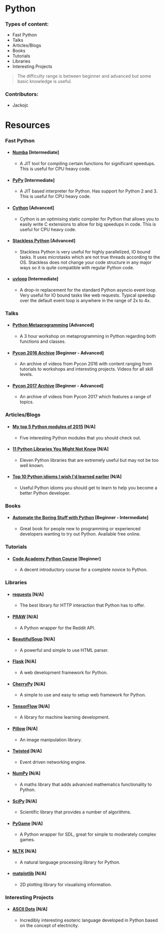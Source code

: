# Python

### Types of content:
- Fast Python
- Talks
- Articles/Blogs
- Books
- Tutorials
- Libraries
- Interesting Projects

> The difficulty range is between beginner and advanced but some basic knowledge is useful.

### Contributors:
- Jackojc






# Resources


### Fast Python

- #### [Numba](https://numba.pydata.org/) [Intermediate]
    - A JIT tool for compiling certain functions for significant speedups. This is useful for CPU heavy code.
    
- #### [PyPy](http://pypy.org/) [Intermediate]
    - A JIT based interpreter for Python. Has support for Python 2 and 3. This is useful for CPU heavy code.
    
- #### [Cython](http://cython.org/) [Advanced]
    - Cython is an optimising static compiler for Python that allows you to easily write C extensions to allow for big speedups in code. This is useful for CPU heavy code.

- #### [Stackless Python](https://bitbucket.org/stackless-dev/stackless/wiki/Home) [Advanced]
    - Stackless Python is very useful for highly parallelized, IO bound tasks. It uses microtasks which are not true threads according to the OS. Stackless does not change your code structure in any major ways so it is quite compatible with regular Python code.
    
- #### [uvloop](https://github.com/MagicStack/uvloop) [Intermediate]
    - A drop-in replacement for the standard Python asyncio event loop. Very useful for IO bound tasks like web requests. Typical speedup over the default event loop is anywhere in the range of 2x to 4x.


### Talks

- #### [Python Metaprogramming](https://www.youtube.com/watch?v=sPiWg5jSoZI) [Advanced]
    - A 3 hour workshop on metaprogramming in Python regarding both functions and classes.


- #### [Pycon 2016 Archive](https://www.youtube.com/channel/UCwTD5zJbsQGJN75MwbykYNw) [Beginner - Advanced]
    - An archive of videos from Pycon 2016 with content ranging from tutorials to workshops and interesting projects. Videos for all skill levels.


- #### [Pycon 2017 Archive](https://www.youtube.com/channel/UCrJhliKNQ8g0qoE_zvL8eVg) [Beginner - Advanced]
    - An archive of videos from Pycon 2017 which features a range of topics.









### Articles/Blogs

- #### [My top 5 Python modules of 2015](http://blog.rtwilson.com/my-top-5-new-python-modules-of-2015/) [N/A]
    - Five interesting Python modules that you should check out.

- #### [11 Python Libraries You Might Not Know](http://blog.yhat.com/posts/11-python-libraries-you-might-not-know.html) [N/A]
    - Eleven Python libraries that are extremely useful but may not be too well known.

- #### [Top 10 Python idioms I wish I'd learned earlier](http://prooffreaderplus.blogspot.ie/2014/11/top-10-python-idioms-i-wished-id.html) [N/A]
    - Useful Python idioms you should get to learn to help you become a better Python developer.


### Books

- #### [Automate the Boring Stuff with Python](https://automatetheboringstuff.com/) [Beginner - Intermediate]
    - Great book for people new to programming or experienced developers wanting to try out Python. Available free online.








### Tutorials

- #### [Code Academy Python Course](https://www.codecademy.com/learn/learn-python) [Beginner]
    - A decent introductory course for a complete novice to Python.








### Libraries

- #### [requests](http://docs.python-requests.org/en/master/) [N/A]
    - The best library for HTTP interaction that Python has to offer.

- #### [PRAW](https://github.com/praw-dev/praw) [N/A]
    - A Python wrapper for the Reddit API.

- #### [BeautifulSoup](https://www.crummy.com/software/BeautifulSoup/) [N/A]
    - A powerful and simple to use HTML parser.

- #### [Flask](http://flask.pocoo.org/) [N/A]
    - A web development framework for Python.

- #### [CherryPy](http://cherrypy.org/) [N/A]
    - A simple to use and easy to setup web framework for Python.

- #### [TensorFlow](https://www.tensorflow.org/) [N/A]
    - A library for machine learning development.

- #### [Pillow](https://python-pillow.org/) [N/A]
    - An image manipulation library.

- #### [Twisted](https://twistedmatrix.com/trac/) [N/A]
    - Event driven networking engine.

- #### [NumPy](http://www.numpy.org/) [N/A]
    - A maths library that adds advanced mathematics functionality to Python.

- #### [SciPy](https://www.scipy.org/scipylib/index.html) [N/A]
    - Scientific library that provides a number of algorithms.

- #### [PyGame](https://www.pygame.org/news) [N/A]
    - A Python wrapper for SDL, great for simple to moderately complex games.

- #### [NLTK](http://www.nltk.org/) [N/A]
    - A natural language processing library for Python.

- #### [matplotlib](https://matplotlib.org/) [N/A]
    - 2D plotting library for visualising information.







### Interesting Projects



- #### [ASCII Dots](https://github.com/aaronduino/asciidots) [N/A]
    - Incredibly interesting esoteric language developed in Python based on the concept of electricity.
